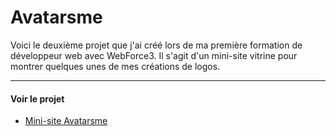 # Avatarsme
Voici le deuxième projet que j'ai créé lors de ma première formation de développeur web avec WebForce3.
Il s'agit d'un mini-site vitrine pour montrer quelques unes de mes créations de logos.

---

#### Voir le projet

* [Mini-site Avatarsme](https://nadiaprojets.github.io/avatarsme/) 

